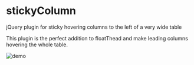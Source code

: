 # stickyColumn
jQuery plugin for sticky hovering columns to the left of a very wide table

This plugin is the perfect addition to floatThead and make leading columns hovering the whole table.

![demo](./Demo.gif)
